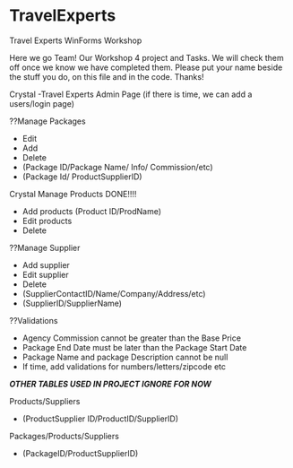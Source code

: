 # TravelExperts
Travel Experts WinForms Workshop

Here we go Team! Our Workshop 4 project and Tasks. We will check them off once we know we have completed them. 
Please put your name beside the stuff you do, on this file and in the code. 
Thanks!

Crystal -Travel Experts Admin Page (if there is time, we can add a users/login page)

??Manage Packages 
-	Edit 
-	Add 
- Delete
-	(Package ID/Package Name/ Info/ Commission/etc)
-	(Package Id/ ProductSupplierID)

Crystal Manage Products DONE!!!!  
- Add products (Product ID/ProdName)
- Edit products
- Delete

??Manage Supplier  
-	Add supplier 
-	Edit supplier
- Delete
-	(SupplierContactID/Name/Company/Address/etc)
-	(SupplierID/SupplierName)

??Validations
-	Agency Commission cannot be greater than the Base Price
-	Package End Date must be later than the Package Start Date
-	Package Name and package Description cannot be null
-	If time, add validations for numbers/letters/zipcode etc


***OTHER TABLES USED IN PROJECT IGNORE FOR NOW***

Products/Suppliers
-	(ProductSupplier ID/ProductID/SupplierID)

Packages/Products/Suppliers
-	(PackageID/ProductSupplierID)


